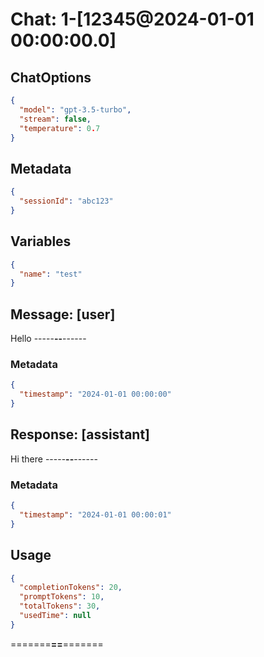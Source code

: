 # Chat: 1-[12345@2024-01-01 00:00:00.0]

## ChatOptions

```json
{
  "model": "gpt-3.5-turbo",
  "stream": false,
  "temperature": 0.7
}
```

## Metadata

```json
{
  "sessionId": "abc123"
}
```

## Variables

```json
{
  "name": "test"
}
```

## ****Message****: [user]

Hello
-----**--**------

### Metadata

```json
{
  "timestamp": "2024-01-01 00:00:00"
}
```

## ****Response****: [assistant]

Hi there
-----**--**------

### Metadata

```json
{
  "timestamp": "2024-01-01 00:00:01"
}
```

## Usage

```json
{
  "completionTokens": 20,
  "promptTokens": 10,
  "totalTokens": 30,
  "usedTime": null
}
```

=======**==**=======
